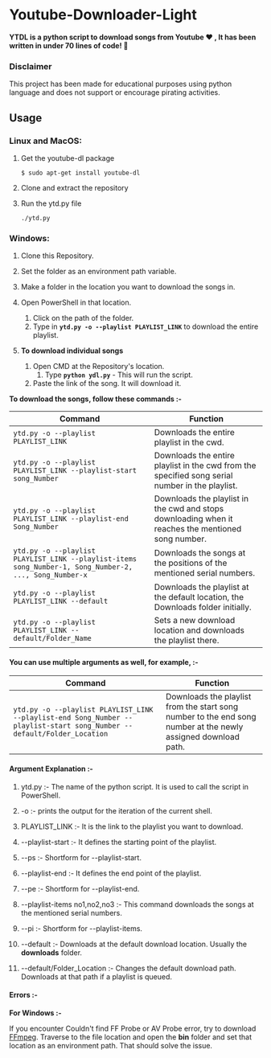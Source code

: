 # Youtube-Downloader-Light

**YTDL is a python script to download songs from Youtube :heart: , It has been written in under 70 lines of code! :triumph:**

### Disclaimer

This project has been made for educational purposes using python language and does not support or encourage pirating activities.

## Usage

### Linux and MacOS:

1. Get the youtube-dl package

   ```
   $ sudo apt-get install youtube-dl
   ```

2. Clone and extract the repository

3. Run the ytd.py file

   ```
   ./ytd.py
   ```

### Windows:

1. Clone this Repository.

2. Set the folder as an environment path variable.

3. Make a folder in the location you want to download the songs in.

4. Open PowerShell in that location.

   1. Click on the path of the folder.
   2. Type in **`ytd.py -o --playlist PLAYLIST_LINK`** to download the entire playlist.

5. **To download individual songs**

   1. Open CMD at the Repository's location.
      1. Type **`python ydl.py`**  - This will run the script.
   2. Paste the link of the song. It will download it. 

**To download the songs, follow these commands :-**

| Command                                                                                                 | Function                                                                                           |
| ------------------------------------------------------------------------------------------------------- | -------------------------------------------------------------------------------------------------- |
| `ytd.py -o --playlist PLAYLIST_LINK`                                                                    | Downloads the entire playlist in the cwd.                                                          |
| `ytd.py -o --playlist PLAYLIST_LINK --playlist-start song_Number`                                       | Downloads the entire playlist in the cwd from the specified song serial number in the playlist.    |
| `ytd.py -o --playlist PLAYLIST_LINK --playlist-end Song_Number`                                         | Downloads the playlist in the cwd and stops downloading when it reaches the mentioned song number. |
| `ytd.py -o --playlist PLAYLIST_LINK --playlist-items  song_Number-1, Song_Number-2, ..., Song_Number-x` | Downloads the songs at the positions of the mentioned serial numbers.                              |
| `ytd.py -o --playlist PLAYLIST_LINK --default`                                                          | Downloads the playlist at the default location, the Downloads folder initially.                    |
| `ytd.py -o --playlist PLAYLIST_LINK --default/Folder_Name`                                              | Sets a new download location and downloads the playlist there.                                     |

#### You can use multiple arguments as well, for example, :-

| Command                                                                                                                | Function                                                                                                      |
| ---------------------------------------------------------------------------------------------------------------------- | ------------------------------------------------------------------------------------------------------------- |
| `ytd.py -o --playlist PLAYLIST_LINK --playlist-end Song_Number --playlist-start song_Number --default/Folder_Location` | Downloads the playlist from the start song number to the end song number at the newly assigned download path. |

#### **Argument Explanation :-**

1. ytd.py :- The name of the python script. It is used to call the script in PowerShell.

2. -o :- prints the output for the iteration of the current shell.

3. PLAYLIST_LINK :- It is the link to the playlist you want to download.

4. --playlist-start :- It defines the starting point of the playlist.

5. --ps :- Shortform for --playlist-start.

6. --playlist-end :- It defines the end point of the playlist.

7. --pe :- Shortform for --playlist-end.

8. --playlist-items no1,no2,no3 :- This command downloads the songs at the mentioned serial numbers.

9. --pi :- Shortform for --playlist-items.

10. --default :- Downloads at the default download location. Usually the **downloads** folder.

11. --default/Folder_Location :- Changes the default download path. Downloads at that path if a playlist is queued.

#### Errors :-

**For Windows :-**

If you encounter Couldn't find FF Probe or AV Probe error, try to download [FFmpeg](https://ffmpeg.zeranoe.com/builds/). Traverse to the file location and open the **bin** folder and set that location as an environment path. That should solve the issue.
